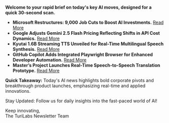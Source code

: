 <p><strong>Welcome to your rapid brief on today's key AI moves, designed for a quick 30-second scan.</strong></p>
<ul>
<li><strong>Microsoft Restructures: 9,000 Job Cuts to Boost AI Investments.</strong> <a href="https://www.bbc.com/news/articles/cdxl0w1w394o">Read More</a></li>
<li><strong>Google Adjusts Gemini 2.5 Flash Pricing Reflecting Shifts in API Cost Dynamics.</strong> <a href="https://sutro.sh/blog/the-end-of-moore-s-law-for-ai-gemini-flash-offers-a-warning">Read More</a></li>
<li><strong>Kyutai 1.6B Streaming TTS Unveiled for Real-Time Multilingual Speech Synthesis.</strong> <a href="https://huggingface.co/kyutai/tts-1.6b-en_fr">Read More</a></li>
<li><strong>GitHub Copilot Adds Integrated Playwright Browser for Enhanced Developer Automation.</strong> <a href="https://github.blog/changelog/2025-07-02-copilot-coding-agent-now-has-its-own-web-browser/">Read More</a></li>
<li><strong>Master’s Project Launches Real-Time Speech-to-Speech Translation Prototype.</strong> <a href="https://arxiv.org/abs/2502.03382">Read More</a></li>
</ul>
<p><strong>Quick Takeaway:</strong> Today's AI news highlights bold corporate pivots and breakthrough product launches, emphasizing real-time and applied innovations.</p>
<p>Stay Updated: Follow us for daily insights into the fast-paced world of AI! </p>
<p>Keep innovating,<br />
The TuriLabs Newsletter Team</p>